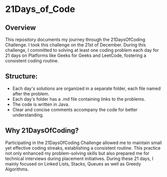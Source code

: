 # 21Days_of_Code

## Overview

This repository documents my journey through the 21DaysOfCoding Challenge. I took this challenge on the 21st of December. During this challenge, I committed to solving at least one coding problem each day for 21 days on Platforms like Geeks for Geeks and LeetCode, fostering a consistent coding routine.

## Structure:

* Each day's solutions are organized in a separate folder, each file named after the problem.
* Each day's folder has a .md file containing links to the problems.
* The code is written in Java.
* Clear and concise comments accompany the code for better understanding.

## Why 21DaysOfCoding?

Participating in the 21DaysOfCoding Challenge allowed me to maintain small yet effective coding streaks, establishing a consistent routine. This practice not only enhanced my problem-solving skills but also prepared me for technical interviews during placement initiatives. During these 21 days, I mainly focused on Linked Lists, Stacks, Queues as well as Greedy Algorithms.
